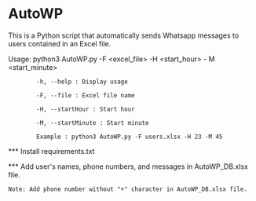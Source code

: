 # AutoWP
This is a Python script that automatically sends Whatsapp messages to users contained in an Excel file.

Usage: python3 AutoWP.py -F <excel_file> -H <start_hour> - M <start_minute>
            
            -h, --help : Display usage

            -F, --file : Excel file name

            -H, --startHour : Start hour

            -M, --startMinute : Start minute

            Example : python3 AutoWP.py -F users.xlsx -H 23 -M 45


*** Install requirements.txt

*** Add user's names, phone numbers, and messages in AutoWP_DB.xlsx file.

    Note: Add phone number without "+" character in AutoWP_DB.xlsx file. 